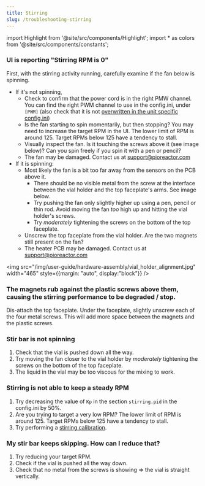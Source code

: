 ```yaml
---
title: Stirring
slug: /troubleshooting-stirring
---
```


import Highlight from '@site/src/components/Highlight';
import * as colors from '@site/src/components/constants';


### UI is reporting "Stirring RPM is 0"

First, with the stirring activity running, carefully examine if the fan below is spinning.
 - If it's not spinning,
    - Check to confirm that the power cord is in the right PMW channel. You can find the right PWM channel to use in the config.ini, under `[PWM]` (also check that it is not [overwritten in the unit specific config.ini](https://docs.pioreactor.com/user-guide/configuration#how-configuration-works-across-pioreactors))
    - Is the fan starting to spin momentarily, but then stopping? You may need to increase the target RPM in the UI. The lower limit of RPM is around 125. Target RPMs below 125 have a tendency to stall.
    - Visually inspect the fan. Is it touching the <Highlight color={colors.magenta}>screws above it (see image below)</Highlight>? Can you spin freely if you spin it with a pen or pencil?
    - The fan may be damaged. Contact us at support@pioreactor.com
- If it is spinning:
    - Most likely the fan is a bit too far away from the sensors on the PCB above it.
       - There should be no visible metal from the screw at the <Highlight color={colors.blue}>interface between the vial holder and the top faceplate's arms</Highlight>. See image below.
       - Try pushing the fan only slightly higher up using a pen, pencil or thin rod. Avoid moving the fan _too_ high up and hitting the <Highlight color={colors.magenta}>vial holder's screws</Highlight>.
       - Try _moderately_ tightening the screws on the bottom of the top faceplate.
    - Unscrew the top faceplate from the vial holder. Are the two magnets still present on the fan?
    - The heater PCB may be damaged. Contact us at support@pioreactor.com


<img src="/img/user-guide/hardware-assembly/vial_holder_alignment.jpg" width="465" style={{margin: "auto", display:"block"}} />

### The magnets rub against the plastic screws above them, causing the stirring performance to be degraded / stop.

Dis-attach the top faceplate. Under the faceplate, slightly unscrew each of the four metal screws. This will add more space between the magnets and the plastic screws.

### Stir bar is not spinning

1. Check that the vial is pushed down all the way.
2. Try moving the fan closer to the vial holder by _moderately_ tightening the screws on the bottom of the top faceplate.
2. The liquid in the vial may be too viscous for the mixing to work.

### Stirring is not able to keep a steady RPM

1. Try decreasing the value of `Kp` in the section `stirring.pid` in the config.ini by 50%.
2. Are you trying to target a very low RPM? The lower limit of RPM is around 125. Target RPMs below 125 have a tendency to stall.
3. Try performing a [stirring calibration](/user-guide/hardware-calibrations#stirring-calibration-optional).


### My stir bar keeps skipping. How can I reduce that?

1. Try reducing your target RPM.
2. Check if the vial is pushed all the way down.
3. Check that no metal from the screws is showing => the vial is straight vertically.

